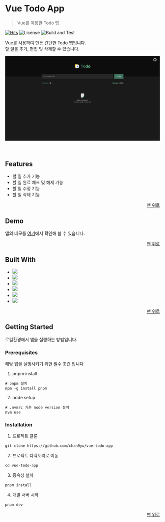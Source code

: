 <a name="readme-top"></a>

# Vue Todo App

> Vue를 이용한 Todo 앱

[![Hits](https://hits.seeyoufarm.com/api/count/incr/badge.svg?url=https%3A%2F%2Fgithub.com%2Fchan9yu%2Fvue-todo-app%2F&count_bg=%2340B882&title_bg=%23555555&icon=&icon_color=%23E7E7E7&title=hits&edge_flat=false)](https://hits.seeyoufarm.com)
![License](https://img.shields.io/badge/license-MIT-blue)
![Build and Test](https://github.com/chan9yu/vue-todo-app/actions/workflows/deploy.yml/badge.svg)

Vue를 사용하여 만든 간단한 Todo 앱입니다.
<br />
할 일을 추가, 편집 및 삭제할 수 있습니다.

![](https://raw.githubusercontent.com/chan9yu/vue-todo-app/master/public/screenshot.png)

<br />

## Features

- 할 일 추가 기능
- 할 일 완료 체크 및 해제 기능
- 할 일 수정 기능
- 할 일 삭제 기능

<p align="right">
  <a href="#readme-top">맨 위로</a>
</p>

## Demo

앱의 데모를 [여기](https://chan9yu.github.io/vue-todo-app/)에서 확인해 볼 수 있습니다.

<p align="right">
  <a href="#readme-top">맨 위로</a>
</p>

## Built With

- <img src="https://img.shields.io/badge/vuejs-4FC08D?style=for-the-badge&logo=vuedotjs&logoColor=white">
- <img src="https://img.shields.io/badge/typescript-3178C6?style=for-the-badge&logo=typescript&logoColor=white">
- <img src="https://img.shields.io/badge/vite-646CFF?style=for-the-badge&logo=vite&logoColor=white">
- <img src="https://img.shields.io/badge/pnpm-F69220?style=for-the-badge&logo=pnpm&logoColor=white">
- <img src="https://img.shields.io/badge/githubpages-222222?style=for-the-badge&logo=githubpages&logoColor=white">
- <img src="https://img.shields.io/badge/githubactions-2088FF?style=for-the-badge&logo=githubactions&logoColor=white">

<p align="right">
  <a href="#readme-top">맨 위로</a>
</p>

## Getting Started

로컬환경에서 앱을 실행하는 방법입니다.

### Prerequisites

해당 앱을 실행시키기 위한 필수 조건 입니다.

1. pnpm install

```
# pnpm 설치
npm -g install pnpm
```

2. node setup

```
# .nvmrc 기준 node version 설치
nvm use
```

### Installation

1. 프로젝트 클론

```shell
git clone https://github.com/chan9yu/vue-todo-app
```

2. 프로젝트 디렉토리로 이동

```shell
cd vue-todo-app
```

3. 종속성 설치

```shell
pnpm install
```

4. 개발 서버 시작

```
pnpm dev
```

<p align="right">
  <a href="#readme-top">맨 위로</a>
</p>
